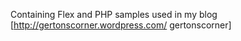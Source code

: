 Containing Flex and PHP samples used in my blog [http://gertonscorner.wordpress.com/ gertonscorner]
